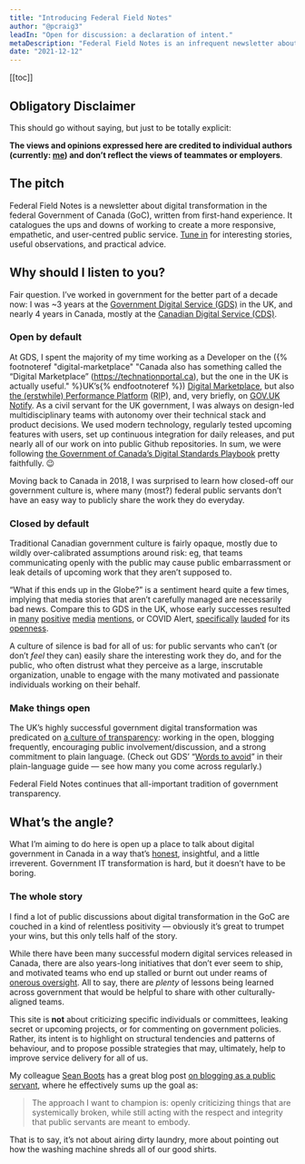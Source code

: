 ```yaml
---
title: "Introducing Federal Field Notes"
author: "@pcraig3"
leadIn: "Open for discussion: a declaration of intent."
metaDescription: "Federal Field Notes is an infrequent newsletter about digital transformation in Canada’s federal government."
date: "2021-12-12"
---
```


[[toc]]

## Obligatory Disclaimer

This should go without saying, but just to be totally explicit:

**The views and opinions expressed here are credited to individual authors (currently: [me](https://twitter.com/pcraig3)) and don’t reflect the views of teammates or employers**.

## The pitch

Federal Field Notes is a newsletter about digital transformation in the federal Government of Canada (GoC), written from first-hand experience. It catalogues the ups and downs of working to create a more responsive, empathetic, and user-centred public service. [Tune in](#bd-email) for interesting stories, useful observations, and practical advice.

## Why should I listen to you?

Fair question. I’ve worked in government for the better part of a decade now: I was ~3 years at the [Government Digital Service (GDS)](https://gds.blog.gov.uk/about/) in the UK, and nearly 4 years in Canada, mostly at the [Canadian Digital Service (CDS)](https://digital.canada.ca).

### Open by default

At GDS, I spent the majority of my time working as a Developer on the ({% footnoteref "digital-marketplace" "Canada also has something called the “Digital Marketplace” (https://technationportal.ca), but the one in the UK is actually useful." %}UK’s{% endfootnoteref %}) [Digital Marketplace](https://www.digitalmarketplace.service.gov.uk), but also [the (erstwhile) Performance Platform](https://gds.blog.gov.uk/tag/performance-platform/) (<abbr title="Rest in Peace">RIP</abbr>), and, very briefly, on [GOV.UK Notify](https://www.notifications.service.gov.uk). As a civil servant for the UK government, I was always on design-led multidisciplinary teams with autonomy over their technical stack and product decisions. We used modern technology, regularly tested upcoming features with users, set up continuous integration for daily releases, and put nearly all of our work on into public Github repositories. In sum, we were following [the Government of Canada’s Digital Standards Playbook](https://www.canada.ca/en/government/system/digital-government/government-canada-digital-standards.html) pretty faithfully. <span aria-hidden="true">😉</span>

Moving back to Canada in 2018, I was surprised to learn how closed-off our government culture is, where many (most?) federal public servants don’t have an easy way to publicly share the work they do everyday.

### Closed by default

Traditional Canadian government culture is fairly opaque, mostly due to wildly over-calibrated assumptions around risk: eg, that teams communicating openly with the public may cause public embarrassment or leak details of upcoming work that they aren’t supposed to.

“What if this ends up in the Globe?” is a sentiment heard quite a few times, implying that media stories that aren’t carefully managed are necessarily bad news. Compare this to GDS in the UK, whose early successes resulted in [many](https://www.theguardian.com/government-computing-network/2012/jul/25/cabinet-office-transactional-services-data-gds) [positive](https://www.theguardian.com/technology/2012/nov/06/government-services-digital-default-save) [media](https://www.theguardian.com/technology/2013/nov/15/government-digital-service-best-startup-europe-invest) [mentions](https://www.theguardian.com/public-leaders-network/2014/sep/08/local-government-digital-service-gds), or COVID Alert, [specifically](https://www.michaelgeist.ca/2020/08/why-i-installed-the-covid-alert-app) [lauded](https://globalnews.ca/news/7263448/coronavirus-covid-19-tracing-app-canada-how-it-works/) for its [openness](https://sboots.ca/2020/10/30/working-in-the-open-firsts-for-covid-alert/).

A culture of silence is bad for all of us: for public servants who can’t (or don’t _feel_ they can) easily share the interesting work they do, and for the public, who often distrust what they perceive as a large, inscrutable organization, unable to engage with the many motivated and passionate individuals working on their behalf.

### Make things open

The UK’s highly successful government digital transformation was predicated on [a culture of transparency](https://gds.blog.gov.uk/2014/07/22/making-things-open-making-things-better/): working in the open, blogging frequently, encouraging public involvement/discussion, and a strong commitment to plain language. (Check out GDS’ “[Words to avoid](https://www.gov.uk/guidance/style-guide/a-to-z-of-gov-uk-style#words-to-avoid)” in their plain-language guide — see how many you come across regularly.)

Federal Field Notes continues that all-important tradition of government transparency.

## What’s the angle?

What I’m aiming to do here is open up a place to talk about digital government in Canada in a way that’s [honest](https://sboots.ca/2020/03/03/find-the-truth-tell-the-truth/), insightful, and a little irreverent. Government IT transformation is hard, but it doesn’t have to be boring.

### The whole story

I find a lot of public discussions about digital transformation in the GoC are couched in a kind of relentless positivity — obviously it’s great to trumpet your wins, but this only tells half of the story.

While there have been many successful modern digital services released in Canada, there are also years-long initiatives that don’t ever seem to ship, and motivated teams who end up stalled or burnt out under reams of [onerous oversight](/articles/2021-12-13-paperweight/). All to say, there are _plenty_ of lessons being learned across government that would be helpful to share with other culturally-aligned teams.

This site is **not** about criticizing specific individuals or committees, leaking secret or upcoming projects, or for commenting on government policies. Rather, its intent is to highlight on structural tendencies and patterns of behaviour, and to propose possible strategies that may, ultimately, help to improve service delivery for all of us.

My colleague [Sean Boots](https://twitter.com/sboots) has a great blog post [on blogging as a public servant](https://sboots.ca/2020/01/21/principles-for-blogging-as-a-public-servant/), where he effectively sums up the goal as:

> The approach I want to champion is: openly criticizing things that are systemically broken, while still acting with the respect and integrity that public servants are meant to embody.

That is to say, it’s not about airing dirty laundry, more about pointing out how the washing machine shreds all of our good shirts.

